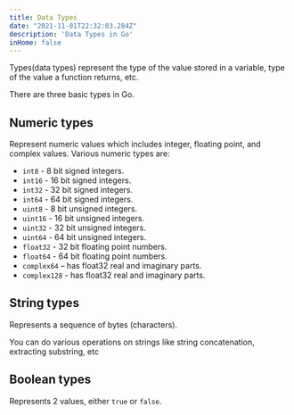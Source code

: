 ```yaml
---
title: Data Types
date: "2021-11-01T22:32:03.284Z"
description: 'Data Types in Go'
inHome: false
---
```


Types(data types) represent the type of the value stored in a variable, type of the value a function returns, etc.

There are three basic types in Go.

## Numeric types

Represent numeric values which includes integer, floating point, and complex values. Various numeric types are:

- `int8` - 8 bit signed integers.
- `int16` - 16 bit signed integers.
- `int32` - 32 bit signed integers.
- `int64` - 64 bit signed integers.
- `uint8` - 8 bit unsigned integers.
- `uint16` - 16 bit unsigned integers.
- `uint32` - 32 bit unsigned integers.
- `uint64` - 64 bit unsigned integers.
- `float32` - 32 bit floating point numbers.
- `float64` - 64 bit floating point numbers.
- `complex64` – has float32 real and imaginary parts.
- `complex128` - has float32 real and imaginary parts.

## String types

Represents a sequence of bytes (characters).

You can do various operations on strings like string concatenation, extracting substring, etc

## Boolean types

Represents 2 values, either `true` or `false`.

